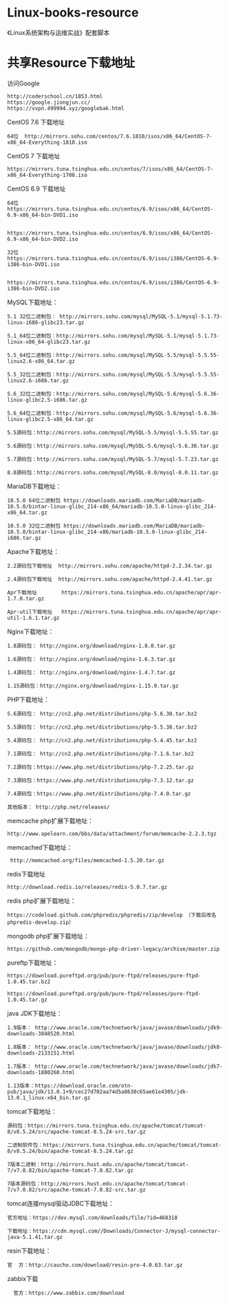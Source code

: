 # Linux-books-resource
《Linux系统架构与运维实战》配套脚本

# 共享Resource下载地址

访问Google

    http://coderschool.cn/1853.html
    https://google.jiongjun.cc/
    https://vvpn.499994.xyz/googlebak.html

CentOS 7.6 下载地址

    64位  http://mirrors.sohu.com/centos/7.6.1810/isos/x86_64/CentOS-7-x86_64-Everything-1810.iso

CentOS 7 下载地址

    https://mirrors.tuna.tsinghua.edu.cn/centos/7/isos/x86_64/CentOS-7-x86_64-Everything-1708.iso

CentOS 6.9 下载地址

    64位  https://mirrors.tuna.tsinghua.edu.cn/centos/6.9/isos/x86_64/CentOS-6.9-x86_64-bin-DVD1.iso

          https://mirrors.tuna.tsinghua.edu.cn/centos/6.9/isos/x86_64/CentOS-6.9-x86_64-bin-DVD2.iso

    32位  https://mirrors.tuna.tsinghua.edu.cn/centos/6.9/isos/i386/CentOS-6.9-i386-bin-DVD1.iso

          https://mirrors.tuna.tsinghua.edu.cn/centos/6.9/isos/i386/CentOS-6.9-i386-bin-DVD2.iso

MySQL下载地址：

    5.1 32位二进制包： http://mirrors.sohu.com/mysql/MySQL-5.1/mysql-5.1.73-linux-i686-glibc23.tar.gz

    5.1_64位二进制包：http://mirrors.sohu.com/mysql/MySQL-5.1/mysql-5.1.73-linux-x86_64-glibc23.tar.gz

    5.5_64位二进制包：http://mirrors.sohu.com/mysql/MySQL-5.5/mysql-5.5.55-linux2.6-x86_64.tar.gz

    5.5_32位二进制包：http://mirrors.sohu.com/mysql/MySQL-5.5/mysql-5.5.55-linux2.6-i686.tar.gz

    5.6_32位二进制包：http://mirrors.sohu.com/mysql/MySQL-5.6/mysql-5.6.36-linux-glibc2.5-i686.tar.gz

    5.6_64位二进制包：http://mirrors.sohu.com/mysql/MySQL-5.6/mysql-5.6.36-linux-glibc2.5-x86_64.tar.gz

    5.5源码包：http://mirrors.sohu.com/mysql/MySQL-5.5/mysql-5.5.55.tar.gz

    5.6源码包：http://mirrors.sohu.com/mysql/MySQL-5.6/mysql-5.6.36.tar.gz
    
    5.7源码包：http://mirrors.sohu.com/mysql/MySQL-5.7/mysql-5.7.23.tar.gz
    
    8.0源码包：http://mirrors.sohu.com/mysql/MySQL-8.0/mysql-8.0.11.tar.gz

MariaDB下载地址：

    10.5.0 64位二进制包 https://downloads.mariadb.com/MariaDB/mariadb-10.5.0/bintar-linux-glibc_214-x86_64/mariadb-10.5.0-linux-glibc_214-x86_64.tar.gz

    10.5.0 32位二进制包 https://downloads.mariadb.com/MariaDB/mariadb-10.5.0/bintar-linux-glibc_214-x86/mariadb-10.5.0-linux-glibc_214-i686.tar.gz

Apache下载地址：

    2.2源码包下载地址  http://mirrors.sohu.com/apache/httpd-2.2.34.tar.gz

    2.4源码包下载地址  http://mirrors.sohu.com/apache/httpd-2.4.41.tar.gz

    Apr下载地址        https://mirrors.tuna.tsinghua.edu.cn/apache/apr/apr-1.7.0.tar.gz

    Apr-util下载地址   https://mirrors.tuna.tsinghua.edu.cn/apache/apr/apr-util-1.6.1.tar.gz

Nginx下载地址：

    1.8源码包： http://nginx.org/download/nginx-1.8.0.tar.gz

    1.6源码包： http://nginx.org/download/nginx-1.6.3.tar.gz

    1.4源码包： http://nginx.org/download/nginx-1.4.7.tar.gz
    
    1.15源码包：http://nginx.org/download/nginx-1.15.9.tar.gz

PHP下载地址：

    5.6源码包： http://cn2.php.net/distributions/php-5.6.30.tar.bz2

    5.5源码包： http://cn2.php.net/distributions/php-5.5.38.tar.bz2

    5.4源码包： http://cn2.php.net/distributions/php-5.4.45.tar.bz2

    7.1源码包： http://cn2.php.net/distributions/php-7.1.6.tar.bz2
    
    7.2源码包：https://www.php.net/distributions/php-7.2.25.tar.gz
    
    7.3源码包：https://www.php.net/distributions/php-7.3.12.tar.gz
    
    7.4源码包：https://www.php.net/distributions/php-7.4.0.tar.gz

    其他版本： http://php.net/releases/

memcache php扩展下载地址：

    http://www.apelearn.com/bbs/data/attachment/forum/memcache-2.2.3.tgz

memcached下载地址：

     http://memcached.org/files/memcached-1.5.20.tar.gz

redis下载地址
    
    http://download.redis.io/releases/redis-5.0.7.tar.gz

redis php扩展下载地址：

    https://codeload.github.com/phpredis/phpredis/zip/develop （下载后改名phpredis-develop.zip）

mongodb php扩展下载地址：

    https://github.com/mongodb/mongo-php-driver-legacy/archive/master.zip

pureftp下载地址：

    https://download.pureftpd.org/pub/pure-ftpd/releases/pure-ftpd-1.0.45.tar.bz2

    https://download.pureftpd.org/pub/pure-ftpd/releases/pure-ftpd-1.0.45.tar.gz

java JDK下载地址：

    1.9版本： http://www.oracle.com/technetwork/java/javase/downloads/jdk9-downloads-3848520.html

    1.8版本： http://www.oracle.com/technetwork/java/javase/downloads/jdk8-downloads-2133151.html

    1.7版本： http://www.oracle.com/technetwork/java/javase/downloads/jdk7-downloads-1880260.html
    
    1.13版本：https://download.oracle.com/otn-pub/java/jdk/13.0.1+9/cec27d702aa74d5a8630c65ae61e4305/jdk-13.0.1_linux-x64_bin.tar.gz

tomcat下载地址：

    源码包：https://mirrors.tuna.tsinghua.edu.cn/apache/tomcat/tomcat-8/v8.5.24/src/apache-tomcat-8.5.24-src.tar.gz

    二进制软件包：https://mirrors.tuna.tsinghua.edu.cn/apache/tomcat/tomcat-8/v8.5.24/bin/apache-tomcat-8.5.24.tar.gz

    7版本二进制：http://mirrors.hust.edu.cn/apache/tomcat/tomcat-7/v7.0.82/bin/apache-tomcat-7.0.82.tar.gz

    7版本源码包：http://mirrors.hust.edu.cn/apache/tomcat/tomcat-7/v7.0.82/src/apache-tomcat-7.0.82-src.tar.gz

tomcat连接mysql驱动JDBC下载地址：

    官方地址：https://dev.mysql.com/downloads/file/?id=468318

    下载地址：https://cdn.mysql.com//Downloads/Connector-J/mysql-connector-java-5.1.41.tar.gz

resin下载地址：

    官  方：http://caucho.com/download/resin-pro-4.0.63.tar.gz

zabbix下载

      官方：https://www.zabbix.com/download


